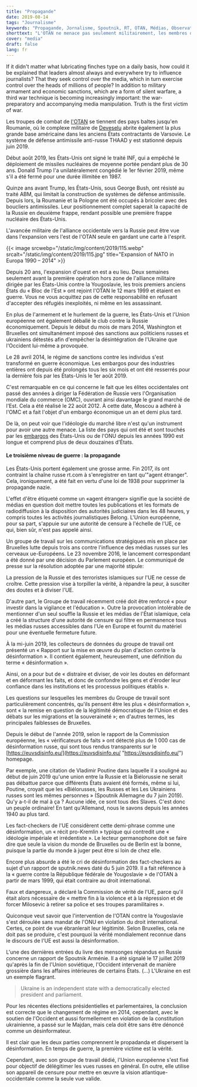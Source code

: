 ```yaml
---
title: "Propagande"
date: 2019-08-14
tags: "Journalisme"
keywords: "Propagande, Jornalisme, Spoutnik, RT, OTAN, Médias, Observateur du Peuple, Désinformation, Commission européenne, Élargissement vers l'Est, euvsdisinfo.eu"
shorttext: "L'OTAN ne menace pas seulement militairement, les membres de l'organisation terroriste combattent la Russie par l'incitation médiatique qui rappelle l'Observateur national."
cover: "media"
draft: false
lang: fr
---
```


If it didn't matter what lubricating finches type on a daily basis, how could it be explained that leaders almost always and everywhere try to influence journalists? That they seek control over the media, which in turn exercise control over the heads of millions of people? In addition to military armament and economic sanctions, which are a form of silent warfare, a third war technique is becoming increasingly important: the war-preparatory and accompanying media manipulation. Truth is the first victim of war. 

Les troupes de combat de [l'OTAN](https://www.reuters.com/article/us-lithuania-nato/germany-vows-to-keep-troops-in-lithuania-invest-more-in-barracks-idUSKCN1PT1QN "Germany vows to keep troops in Lithuania, invest more in barracks") se tiennent des pays baltes jusqu'en Roumanie, où le complexe militaire de [Deveselu](https://www.armscontrol.org/act/2016-05/news/romania-missile-defense-site-activated "Romania Missile Defense Site Activated")  abrite également la plus grande base américaine dans les anciens États contractants de Varsovie. Le système de défense antimissile anti-russe THAAD y est stationné depuis juin 2019.

Début août 2019, les États-Unis ont signé le traité INF, qui a empêché le déploiement de missiles nucléaires de moyenne portée pendant plus de 30 ans. Donald Trump l'a unilatéralement congédié le 1er février 2019, même s'il a été fermé pour une durée illimitée en 1987.

Quinze ans avant Trump, les États-Unis, sous George Bush, ont résisté au traité ABM, qui limitait la construction de systèmes de défense antimissile. Depuis lors, la Roumanie et la Pologne ont été occupés à bricoler avec des boucliers antimissiles. Leur positionnement complet saperait la capacité de la Russie en deuxième frappe, rendant possible une première frappe nucléaire des États-Unis.

L'avancée militaire de l'alliance occidentale vers la Russie peut être vue dans l'expansion vers l'est de l'OTAN seule en gardant une carte à l'esprit.

{{< image srcwebp="/static/img/content/2019/115.webp" srcalt="/static/img/content/2019/115.jpg" title="Expansion of NATO in Europa 1990 – 2014" >}}

Depuis 20 ans, l'expansion d'ouest en est a eu lieu. Deux semaines seulement avant la première opération hors zone de l'alliance militaire dirigée par les États-Unis contre la Yougoslavie, les trois premiers anciens États du « Bloc de l'Est » ont rejoint l'OTAN le 12 mars 1999 et étaient en guerre. Vous ne vous acquittez pas de cette responsabilité en refusant d'accepter des réfugiés inexploités, ni même en les assassinant.

En plus de l'armement et le hurlement de la guerre, les États-Unis et l'Union européenne ont également déballé le club contre la Russie économiquement. Depuis le début du mois de mars 2014, Washington et Bruxelles ont simultanément imposé des sanctions aux politiciens russes et ukrainiens détestés afin d'empêcher la désintégration de l'Ukraine que l'Occident lui-même a provoquée.

Le 28 avril 2014, le régime de sanctions contre les individus s'est transformé en guerre économique. Les embargos pour des industries entières ont depuis été prolongés tous les six mois et ont été resserrés pour la dernière fois par les États-Unis le 1er août 2019.

C'est remarquable en ce qui concerne le fait que les élites occidentales ont passé des années à diriger la Fédération de Russie vers l'Organisation mondiale du commerce (OMC), ouvrant ainsi davantage le grand marché de l'Est. Cela a été réalisé le 22 août 2012. À cette date, Moscou a adhéré à l'OMC et a fait l'objet d'un embargo économique un an et demi plus tard.

De là, on peut voir que l'idéologie du marché libre n'est qu'un instrument pour avoir une autre menace. La liste des pays qui ont été et sont touchés par les [embargos](https://silviosiefke.fr/blog/2019/07/26/le-terrorisme-financier/ "Le terrorisme financier") des États-Unis ou de l'ONU depuis les années 1990 est longue et comprend plus de deux douzaines d'États.

#### Le troisième niveau de guerre : la propagande

Les États-Unis portent également une grosse arme. Fin 2017, ils ont contraint la chaîne russe rt.com à s'enregistrer en tant qu'"agent étranger". Cela, ironiquement, a été fait en vertu d'une loi de 1938 pour supprimer la propagande nazie.

L'effet d'être étiqueté comme un «agent étranger» signifie que la société de médias en question doit mettre toutes les publications et les formats de radiodiffusion à la disposition des autorités judiciaires dans les 48 heures, y compris toutes les activités journalistiques Belong. L'Union européenne, pour sa part, s'appuie sur une autorité de censure à l'échelle de l'UE, ce qui, bien sûr, n'est pas appelé ainsi.

Un groupe de travail sur les communications stratégiques mis en place par Bruxelles lutte depuis trois ans contre l'influence des médias russes sur les cerveaux ue-Européens. Le 23 novembre 2016, le lancement correspondant a été donné par une décision du Parlement européen. Le communiqué de presse sur la résolution adoptée par une majorité stipule:

La pression de la Russie et des terroristes islamiques sur l'UE ne cesse de croître. Cette pression vise à torpiller la vérité, à répandre la peur, à susciter des doutes et à diviser l'UE.

D'autre part, le Groupe de travail récemment créé doit être renforcé « pour investir dans la vigilance et l'éducation ». Outre la provocation intolérable de mentionner d'un seul souffle la Russie et les médias de l'État islamique, cela a créé la structure d'une autorité de censure qui filtre en permanence tous les médias russes accessibles dans l'Ue en Europe et fournit du matériel pour une éventuelle fermeture future.

À la mi-juin 2019, les collecteurs de données du groupe de travail ont présenté un « Rapport sur la mise en œuvre du plan d'action contre la désinformation ». Il contient également, heureusement, une définition du terme « désinformation ».

Ainsi, on a pour but de « distraire et diviser, de voir les doutes en déformant et en déformant les faits, et donc de confondre les gens et d'éroder leur confiance dans les institutions et les processus politiques établis ».

Les questions sur lesquelles les membres du Groupe de travail sont particulièrement concentrés, qu'ils pensent être les plus « désinformation », sont « la remise en question de la légitimité démocratique de l'Union et des débats sur les migrations et la souveraineté »; en d'autres termes, les principales faiblesses de Bruxelles.

Depuis le début de l'année 2019, selon le rapport de la Commission européenne, les « vérificateurs de faits » ont détecté plus de 1 000 cas de désinformation russe, qui sont tous rendus transparents sur le [https://euvsdisinfo.eu/](https://euvsdisinfo.eu/ "https://euvsdisinfo.eu/") homepage.

Par exemple, une citation de Vladimir Poutine dans laquelle il a souligné au début de juin 2019 qu'une union entre la Russie et la Biélorussie ne serait pas débattue parce que différents États avaient été formés, même si lui, Poutine, croyait que les «Biélorusses, les Russes et les Les Ukrainiens russes sont les mêmes personnes » (Spoutnik Allemagne du 7 juin 2019). Qu'y a-t-il de mal à ça ? Aucune idée, ce sont tous des Slaves. C'est donc un peuple ordinaire! En tant qu'Allemand, nous le savons depuis les années 1940 au plus tard.

Les fact-checkers de l'UE considèrent cette demi-phrase comme une désinformation, un « récit pro-Kremlin » typique qui contredit une « idéologie impériale et irrédentiste ». Le lecteur germanophone doit se faire dire que seule la vision du monde de Bruxelles ou de Berlin est la bonne, puisque la partie du monde à juger peut être si loin de chez elle.

Encore plus absurde a été le cri de désinformation des fact-checkers au sujet d'un rapport de sputnik.news daté du 5 juin 2019. Il a fait référence à la « guerre contre la République fédérale de Yougoslavie » de l'OTAN à partir de mars 1999, qui était contraire au droit international.

Faux et dangereux, a déclaré la Commission de vérité de l'UE, parce qu'il était alors nécessaire de « mettre fin à la violence et à la répression et de forcer Milosevic à retirer sa police et ses troupes paramilitaires ».

Quiconque veut savoir que l'intervention de l'OTAN contre la Yougoslavie s'est déroulée sans mandat de l'ONU en violation du droit international. Certes, ce point de vue ébranlerait leur légitimité. Selon Bruxelles, cela ne doit pas se produire, c'est pourquoi la vérité mondialement reconnue dans le discours de l'UE est aussi la désinformation.

L'une des dernières entrées du livre des mensonges répandus en Russie concerne un rapport de Spoutnik Arménie. Il a été signalé le 17 juillet 2019 qu'après la fin de l'Union soviétique, l'Occident intervenait de manière grossière dans les affaires intérieures de certains États. (...) L'Ukraine en est un exemple flagrant.

> Ukraine is an independent state with a democratically elected president and parliament.

Pour les récentes élections présidentielles et parlementaires, la conclusion est correcte que le changement de régime en 2014, cependant, avec le soutien de l'Occident et aussi formellement en violation de la constitution ukrainienne, a passé sur le Majdan, mais cela doit être sans être dénoncé comme un désinformateur.

Il est clair que les deux parties comprennent le propadanda et dispersent la désinformation. En temps de guerre, la première victime est la vérité. 

Cependant, avec son groupe de travail dédié, l'Union européenne s'est fixé pour objectif de délégitimer les vues russes en général. En outre, elle utilise son appareil de censure pour mettre en œuvre la vision atlantique-occidentale comme la seule vue valide.

